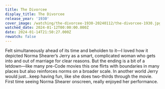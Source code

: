 ```yaml
---
title: The Divorcee
display_title: The Divorcee
release_year: '1930'
cover_image: /watching/the-divorcee-1930-20240112/the-divorcee-1930.jpg
watched_date: 2024-01-12T00:00:00.000Z
date: 2024-01-14T21:50:27.000Z
rewatch: false
---
```

Felt simultaneously ahead of its time and beholden to it—I loved how it depicted Norma Shearer’s Jerry as a smart, complicated woman who gets into and out of marriage for clear reasons. But the ending is a bit of a letdown—like many pre-Code movies this one flirts with boundaries in many places but also reinforces norms on a broader scale. In another world Jerry would just…keep having fun, like she does two-thirds through the movie. First time seeing Norma Shearer onscreen, really enjoyed her performance.
